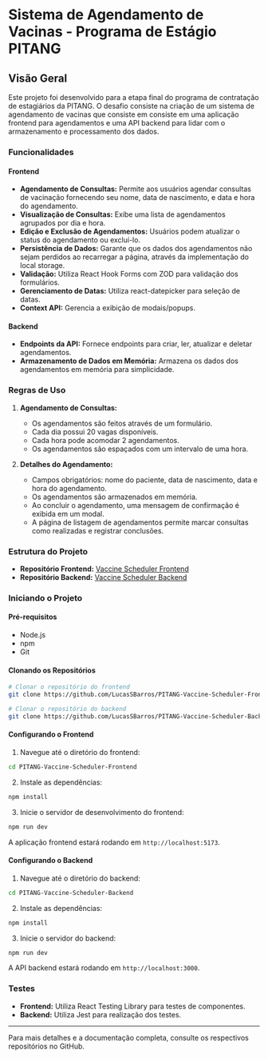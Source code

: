 # Sistema de Agendamento de Vacinas - Programa de Estágio PITANG

## Visão Geral

Este projeto foi desenvolvido para a etapa final do programa de contratação de estagiários da PITANG. O desafio consiste na criação de um sistema de agendamento de vacinas que consiste em consiste em uma aplicação frontend para agendamentos e uma API backend para lidar com o armazenamento e processamento dos dados.

### Funcionalidades

#### Frontend
- **Agendamento de Consultas:** Permite aos usuários agendar consultas de vacinação fornecendo seu nome, data de nascimento, e data e hora do agendamento.
- **Visualização de Consultas:** Exibe uma lista de agendamentos agrupados por dia e hora.
- **Edição e Exclusão de Agendamentos:** Usuários podem atualizar o status do agendamento ou excluí-lo.
- **Persistência de Dados:** Garante que os dados dos agendamentos não sejam perdidos ao recarregar a página, através da implementação do local storage.
- **Validação:** Utiliza React Hook Forms com ZOD para validação dos formulários.
- **Gerenciamento de Datas:** Utiliza react-datepicker para seleção de datas.
- **Context API:** Gerencia a exibição de modais/popups.

#### Backend
- **Endpoints da API:** Fornece endpoints para criar, ler, atualizar e deletar agendamentos.
- **Armazenamento de Dados em Memória:** Armazena os dados dos agendamentos em memória para simplicidade.

### Regras de Uso

1. **Agendamento de Consultas:**
   - Os agendamentos são feitos através de um formulário.
   - Cada dia possui 20 vagas disponíveis.
   - Cada hora pode acomodar 2 agendamentos.
   - Os agendamentos são espaçados com um intervalo de uma hora.

2. **Detalhes do Agendamento:**
   - Campos obrigatórios: nome do paciente, data de nascimento, data e hora do agendamento.
   - Os agendamentos são armazenados em memória.
   - Ao concluir o agendamento, uma mensagem de confirmação é exibida em um modal.
   - A página de listagem de agendamentos permite marcar consultas como realizadas e registrar conclusões.

### Estrutura do Projeto

- **Repositório Frontend:** [Vaccine Scheduler Frontend](https://github.com/LucasSBarros/PITANG-Vaccine-Scheduler-Frontend.git)
- **Repositório Backend:** [Vaccine Scheduler Backend](https://github.com/LucasSBarros/PITANG-Vaccine-Scheduler-Backend.git)

### Iniciando o Projeto

#### Pré-requisitos

- Node.js
- npm
- Git

#### Clonando os Repositórios

```sh
# Clonar o repositório do frontend
git clone https://github.com/LucasSBarros/PITANG-Vaccine-Scheduler-Frontend.git

# Clonar o repositório do backend
git clone https://github.com/LucasSBarros/PITANG-Vaccine-Scheduler-Backend.git
```

#### Configurando o Frontend

1. Navegue até o diretório do frontend:

```sh
cd PITANG-Vaccine-Scheduler-Frontend
```

2. Instale as dependências:

```sh
npm install
```

3. Inicie o servidor de desenvolvimento do frontend:

```sh
npm run dev
```

A aplicação frontend estará rodando em `http://localhost:5173`.

#### Configurando o Backend

1. Navegue até o diretório do backend:

```sh
cd PITANG-Vaccine-Scheduler-Backend
```

2. Instale as dependências:

```sh
npm install
```

3. Inicie o servidor do backend:

```sh
npm run dev
```

A API backend estará rodando em `http://localhost:3000`.

### Testes

- **Frontend:** Utiliza React Testing Library para testes de componentes.
- **Backend:** Utiliza Jest para realização dos testes.

---

Para mais detalhes e a documentação completa, consulte os respectivos repositórios no GitHub.

